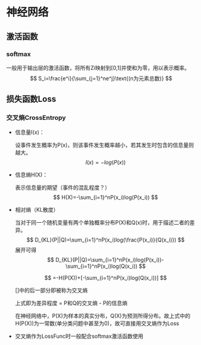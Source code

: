 # 神经网络

## 激活函数

### softmax

一般用于输出层的激活函数，将所有Zi映射到[0,1]并使和为零，用以表示概率。
$$
S_i=\frac{e^i}{\sum_{j=1}^ne^j}\text{(n为元素总数)}
$$


## 损失函数Loss

### 交叉熵CrossEntropy

- 信息量I(x)：

  设事件发生概率为P(x)，则该事件发生概率越小，若其发生时包含的信息量则越大。
  $$
  I(x)=-log(P(x))
  $$

- 信息熵H(X)：

  表示信息量的期望（事件的混乱程度？）
  $$
  H(X)=-\sum_{i=1}^nP(x_i)log(P(x_i))
  $$

- 相对熵（KL散度）

  当对于同一个随机变量有两个单独概率分布P(X)和Q(x)时，用于描述二者的差异。
  $$
  D_{KL}(P||Q)=\sum_{i=1}^nP(x_i)log(\frac{P(x_i)}{Q(x_i)})
  $$
  展开可得
  $$
  D_{KL}(P||Q)=\sum_{i=1}^nP(x_i)log(P(x_i))-\sum_{i=1}^nP(x_i)log(Q(x_i))
  $$

  $$
  =-H(P(X))+[-\sum_{i=1}^nP(x_i)log(Q(x_i))]
  $$

  []中的后一部分即被称为交叉熵

  上式即为差异程度 = P和Q的交叉熵 - P的信息熵

  在神经网络中，P(X)为样本的真实分布，Q(X)为预测所得分布。故上式中的H(P(X))为一常数(单分类问题中甚至为0)，故可直接用交叉熵作为Loss

- 交叉熵作为LossFunc时一般配合softmax激活函数使用